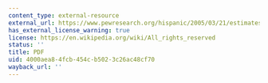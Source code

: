 ```yaml
---
content_type: external-resource
external_url: https://www.pewresearch.org/hispanic/2005/03/21/estimates-of-the-size-and-characteristics-of-the-undocumented-population/
has_external_license_warning: true
license: https://en.wikipedia.org/wiki/All_rights_reserved
status: ''
title: PDF
uid: 4000aea8-4fcb-454c-b502-3c26ac48cf70
wayback_url: ''
---
```


